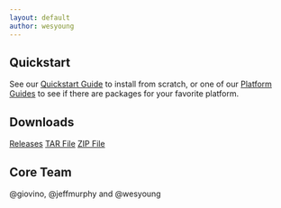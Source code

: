 ```yaml
---
layout: default
author: wesyoung
---
```


## Quickstart
See our [Quickstart Guide](https://github.com/csirtgadgets/massive-octo-spice/wiki/InstallSource) to install from scratch, or one of our [Platform Guides](https://github.com/csirtgadgets/massive-octo-spice/wiki/InstallDistro) to see if there are packages for your favorite platform.

## Downloads
<a class='btn btn-primary btn-lg' href='{{ codeurl }}/releases'>Releases</a>
<a class='btn btn-primary btn-lg' href='{{ codeurl }}/tarball/master'>TAR File</a>
<a class='btn btn-primary btn-lg' href='{{ codeurl }}/zipball/master'>ZIP File</a>

## Core Team 
@giovino, @jeffmurphy and @wesyoung